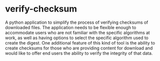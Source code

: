 # verify-checksum
A python application to simplify the process of verifying checksums of downloaded files. The application needs to be flexible enough to accommodate users who are not familiar with the specific algorithms at work, as well as having options to select the specific algorithm used to create the digest. One additional feature of this kind of tool is the ability to create checksums for those who are providing content for download and would like to offer end users the ability to verify the integrity of that data.

